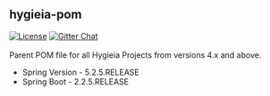 ## hygieia-pom

[![License](https://img.shields.io/badge/license-Apache%202-blue.svg)](https://www.apache.org/licenses/LICENSE-2.0)
[![Gitter Chat](https://badges.gitter.im/Join%20Chat.svg)](https://www.apache.org/licenses/LICENSE-2.0)
<br>
<br>
Parent POM file for all Hygieia Projects from versions 4.x and above.
<ul>
<li>Spring Version - 5.2.5.RELEASE
<li>Spring Boot - 2.2.5.RELEASE
